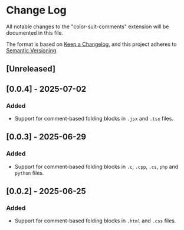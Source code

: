 # Change Log

All notable changes to the "color-suit-comments" extension will be documented in this file.

The format is based on [Keep a Changelog](https://keepachangelog.com/en/1.1.0/),
and this project adheres to [Semantic Versioning](https://semver.org/spec/v2.0.0.html).

## [Unreleased]

## [0.0.4] - 2025-07-02
### Added
- Support for comment-based folding blocks in `.jsx` and `.tsx` files.

## [0.0.3] - 2025-06-29
### Added
- Support for comment-based folding blocks in `.c`, `.cpp`, `.cs`, `php` and `python` files.

## [0.0.2] - 2025-06-25
### Added
- Support for comment-based folding blocks in `.html` and `.css` files.